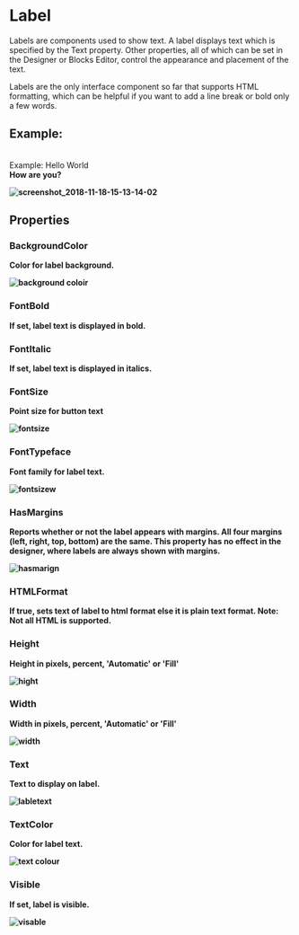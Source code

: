 # Label
Labels are components used to show text. A label displays text which is specified by the Text property. Other properties, all of which can be set in the Designer or Blocks Editor, control the appearance and placement of the text.

   Labels are the only interface component so far that supports HTML formatting, which can be helpful if you want to add a line break or bold only a few words.

## Example:

<br>Example: Hello World<br><b>How are you?<b/>

![screenshot_2018-11-18-15-13-14-02](https://user-images.githubusercontent.com/45140298/48670866-4b18fe00-eb45-11e8-93e5-9ec4f73df8de.jpeg)

## Properties

### BackgroundColor

Color for label background.

![background coloir](https://user-images.githubusercontent.com/45140298/48671215-d5b02c00-eb4a-11e8-883a-6e8196b1d389.jpeg)

### FontBold

If set, label text is displayed in bold.

### FontItalic

If set, label text is displayed in italics.

### FontSize

Point size for button text

![fontsize](https://user-images.githubusercontent.com/45140298/48671216-d648c280-eb4a-11e8-9076-55170a614f89.jpeg)

### FontTypeface

Font family for label text.

![fontsizew](https://user-images.githubusercontent.com/45140298/48671217-d648c280-eb4a-11e8-9b6a-7e1751a78045.jpeg)

### HasMargins

Reports whether or not the label appears with margins. All four margins (left, right, top, bottom) are the same. This property has no effect in the designer, where labels are always shown with margins.

![hasmarign](https://user-images.githubusercontent.com/45140298/48671218-d648c280-eb4a-11e8-980d-880e77241fa9.jpeg)

### HTMLFormat
If true, sets text of label to html format else it is plain text format. Note: Not all HTML is supported.

### Height

Height in pixels, percent, 'Automatic' or 'Fill'

![hight](https://user-images.githubusercontent.com/45140298/48671219-d648c280-eb4a-11e8-8271-50f0f12c1185.jpeg)

### Width

Width in pixels, percent, 'Automatic' or 'Fill'

![width](https://user-images.githubusercontent.com/45140298/48671223-d8ab1c80-eb4a-11e8-82e1-ab55191abeab.jpeg)

### Text
Text to display on label.

![labletext](https://user-images.githubusercontent.com/45140298/48671220-d8128600-eb4a-11e8-8d7a-16e792b2a550.jpeg)

### TextColor

Color for label text.

![text colour](https://user-images.githubusercontent.com/45140298/48671221-d8128600-eb4a-11e8-983b-8c824d1390f1.jpeg)

### Visible
If set, label is visible.

![visable](https://user-images.githubusercontent.com/45140298/48671222-d8ab1c80-eb4a-11e8-9862-ae9bbb7ef5c4.jpeg)
